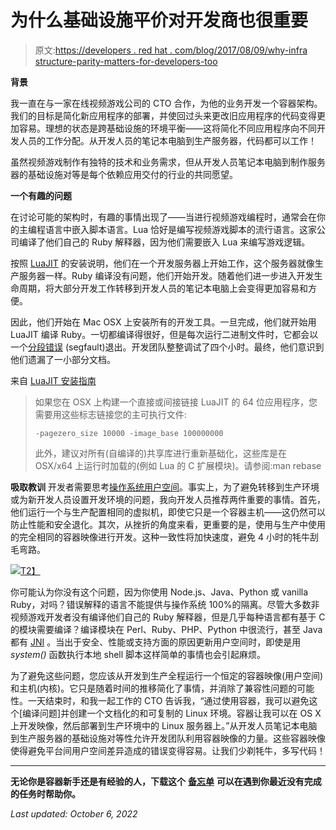 # 为什么基础设施平价对开发商也很重要

> 原文:[https://developers . red hat . com/blog/2017/08/09/why-infra structure-parity-matters-for-developers-too](https://developers.redhat.com/blog/2017/08/09/why-infrastructure-parity-matters-for-developers-too)

**背景**

我一直在与一家在线视频游戏公司的 CTO 合作，为他的业务开发一个容器架构。我们的目标是简化新应用程序的部署，并使回过头来更改旧应用程序的代码变得更加容易。理想的状态是跨基础设施的环境平衡——这将简化不同应用程序向不同开发人员的工作分配。从开发人员的笔记本电脑到生产服务器，代码都可以工作！

虽然视频游戏制作有独特的技术和业务需求，但从开发人员笔记本电脑到制作服务器的基础设施对等是每个依赖应用交付的行业的共同愿望。

**一个有趣的问题**

在讨论可能的架构时，有趣的事情出现了——当进行视频游戏编程时，通常会在你的主编程语言中嵌入脚本语言。Lua 恰好是编写视频游戏脚本的流行语言。这家公司编译了他们自己的 Ruby 解释器，因为他们需要嵌入 Lua 来编写游戏逻辑。

按照 [LuaJIT](http://luajit.org/luajit.html) 的安装说明，他们在一个开发服务器上开始工作，这个服务器就像生产服务器一样。Ruby 编译没有问题，他们开始开发。随着他们进一步进入开发生命周期，将大部分开发工作转移到开发人员的笔记本电脑上会变得更加容易和方便。

因此，他们开始在 Mac OSX 上安装所有的开发工具。一旦完成，他们就开始用 LuaJIT 编译 Ruby。一切都编译得很好，但是每次运行二进制文件时，它都会以一个[分段错误](https://en.wikipedia.org/wiki/Segmentation_fault) (segfault)退出。开发团队整整调试了四个小时。最终，他们意识到他们遗漏了一小部分文档。

来自 [LuaJIT 安装指南](http://luajit.org/install.html)

> 如果您在 OSX 上构建一个直接或间接链接 LuaJIT 的 64 位应用程序，您需要用这些标志链接您的主可执行文件:
> 
> `-pagezero_size 10000 -image_base 100000000`
> 
> 此外，建议对所有(自编译的)共享库进行重新基础化，这些库是在 OSX/x64 上运行时加载的(例如 Lua 的 C 扩展模块)。请参阅:man rebase

**吸取教训**
开发者需要思考[操作系统用户空间](http://rhelblog.redhat.com/2015/09/17/architecting-containers-part-2-why-the-user-space-matters-2/)。事实上，为了避免转移到生产环境或为新开发人员设置开发环境的问题，我向开发人员推荐两件重要的事情。首先，他们运行一个与生产配置相同的虚拟机，即使它只是一个容器主机——这仍然可以防止性能和安全退化。其次，从挫折的角度来看，更重要的是，使用与生产中使用的完全相同的容器映像进行开发。这种一致性将加快速度，避免 4 小时的牦牛刮毛弯路。

[![](../Images/3a99dd77ec25aed6ce827f758d48530a.png)T2】](https://developers.redhat.com/blog/wp-content/uploads/2017/08/Architecting-Containers-Infrastrcuture-Parity.png)

你可能认为你没有这个问题，因为你使用 Node.js、Java、Python 或 vanilla Ruby，对吗？错误解释的语言不能提供与操作系统 100%的隔离。尽管大多数非视频游戏开发者没有编译他们自己的 Ruby 解释器，但是几乎每种语言都有基于 C 的模块需要编译？编译模块在 Perl、Ruby、PHP、Python 中很流行，甚至 Java 都有 [JNI](https://en.wikipedia.org/wiki/Java_Native_Interface) 。当出于安全、性能或支持方面的原因更新用户空间时，即使是用 *system()* 函数执行本地 shell 脚本这样简单的事情也会引起麻烦。

为了避免这些问题，您应该从开发到生产全程运行一个恒定的容器映像(用户空间)和主机(内核)。它只是随着时间的推移简化了事情，并消除了兼容性问题的可能性。一天结束时，和我一起工作的 CTO 告诉我，“通过使用容器，我可以避免这个[编译问题]并创建一个文档化的和可复制的 Linux 环境。容器让我可以在 OS X 上开发映像，然后部署到生产环境中的 Linux 服务器上。”从开发人员笔记本电脑到生产服务器的基础设施对等性允许开发团队利用容器映像的力量。这些容器映像使得避免平台间用户空间差异造成的错误变得容易。让我们少剃牦牛，多写代码！

* * *

**无论你是容器新手还是有经验的人，下载这个** [**备忘单**](https://developers.redhat.com/promotions/docker-cheatsheet/) **可以在遇到你最近没有完成的任务时帮助你。**

*Last updated: October 6, 2022*